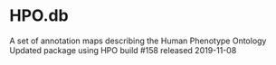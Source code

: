 # HPO.db
A set of annotation maps describing the Human Phenotype Ontology
Updated package using HPO build #158 released 2019-11-08
